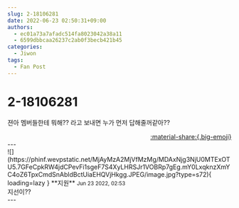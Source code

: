 ```yaml
---
slug: 2-18106281
date: 2022-06-23 02:50:31+09:00
authors:
  - ec01a73a7afadc514fa8023042a38a11
  - 6599dbbcaa26237c2ab0f3becb421b45
categories:
  - Jiwon
tags:
  - Fan Post
---
```


# 2-18106281

<div class="post-container" markdown="1">
<div class="content-container md-sidebar__scrollwrap" markdown="1">

젼아 멤버들한테 뭐해?? 라고 보내면 누가 먼저 답해줄꺼같아??

</div>
</div>

<div style="text-align: right;" markdown="1">
<a href="https://weverse.io/fromis9/fanpost/2-18106281" style="text-align: right;">:material-share:{.big-emoji}</a>
</div>
---

<div class="comments-container md-sidebar__scrollwrap" markdown="1">
<div class="comment" markdown="1">
<div class='id-container' markdown="1">
![](https://phinf.wevpstatic.net/MjAyMzA2MjVfMzMg/MDAxNjg3NjU0MTExOTU5.7GFeCpkRW4jdCPevFi1sgeF7S4XyLHRSJr1VOBRp7gEg.mY0LxqknzXmYC4oZ6TpxCmdSnAbldBctUiaEHQVjHkgg.JPEG/image.jpg?type=s72){ loading=lazy }
**<span class="artist">지원</span>** <small>Jun 23 2022, 02:53</small><br>
</div>
<div class='comment-body' markdown="1">
지선이??
</div>
</div>
</div>
---
